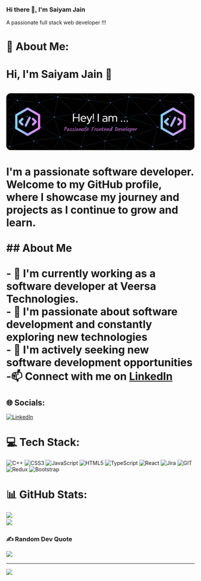 ### Hi there 👋, I'm Saiyam Jain
A passionate full stack web developer !!!
# 💫 About Me:
# Hi, I'm Saiyam Jain 👋<br><br>![Profile Banner](./github-header-image.png)<br><br>I'm a passionate software  developer. Welcome to my GitHub profile, where I showcase my journey and projects as I continue to grow and learn.<br><br>## About Me<br><br>- 🔭 I'm currently working as a software developer at Veersa Technologies. <br>- 🌱 I'm passionate about software development and constantly exploring new technologies<br>- 👯 I'm actively seeking new software development opportunities<br>-📫 Connect with me on [LinkedIn](https://linkedin.com/in/saiyam-jain-326b7b194)<br>


## 🌐 Socials:
[![LinkedIn](https://img.shields.io/badge/LinkedIn-%230077B5.svg?logo=linkedin&logoColor=white)](https://linkedin.com/in/saiyam-jain-326b7b194) 

# 💻 Tech Stack:
![C++](https://img.shields.io/badge/c++-%2300599C.svg?style=for-the-badge&logo=c%2B%2B&logoColor=white) ![CSS3](https://img.shields.io/badge/css3-%231572B6.svg?style=for-the-badge&logo=css3&logoColor=white) ![JavaScript](https://img.shields.io/badge/javascript-%23323330.svg?style=for-the-badge&logo=javascript&logoColor=%23F7DF1E) ![HTML5](https://img.shields.io/badge/html5-%23E34F26.svg?style=for-the-badge&logo=html5&logoColor=white) ![TypeScript](https://img.shields.io/badge/typescript-%23007ACC.svg?style=for-the-badge&logo=typescript&logoColor=white) ![React](https://img.shields.io/badge/react-%2320232a.svg?style=for-the-badge&logo=react&logoColor=%2361DAFB) ![Jira](https://img.shields.io/badge/jira-%230A0FFF.svg?style=for-the-badge&logo=jira&logoColor=white) ![GIT](https://img.shields.io/badge/Git-fc6d26?style=for-the-badge&logo=git&logoColor=white) ![Redux](https://img.shields.io/badge/redux-%23593d88.svg?style=for-the-badge&logo=redux&logoColor=white) ![Bootstrap](https://img.shields.io/badge/bootstrap-%23563D7C.svg?style=for-the-badge&logo=bootstrap&logoColor=white)
# 📊 GitHub Stats:
![](https://github-readme-streak-stats.herokuapp.com/?user=saiyam02&theme=dark&hide_border=false)<br/>
![](https://github-readme-stats.vercel.app/api/top-langs/?username=saiyam02&theme=dark&hide_border=false&include_all_commits=true&count_private=true&layout=compact)

### ✍️ Random Dev Quote
![](https://quotes-github-readme.vercel.app/api?type=horizontal&theme=radical)

---
[![](https://visitcount.itsvg.in/api?id=saiyam02&icon=0&color=0)](https://visitcount.itsvg.in)


